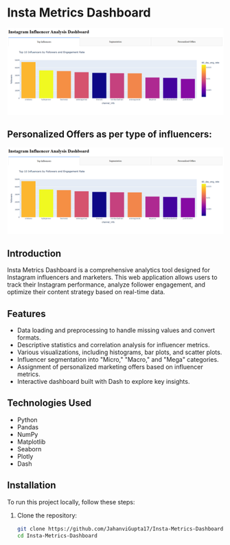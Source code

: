 # Insta Metrics Dashboard

![Insta Metrics Dashboard](https://github.com/JahanviGupta17/Insta-Metrics-Dashboard/blob/main/assets/demo%20image/Screenshot%20(349).png)

## Personalized Offers as per type of influencers:
![Personalized Offers](https://github.com/JahanviGupta17/Insta-Metrics-Dashboard/blob/main/assets/demo%20image/Screenshot%20(349).png)

## Introduction
Insta Metrics Dashboard is a comprehensive analytics tool designed for Instagram influencers and marketers. This web application allows users to track their Instagram performance, analyze follower engagement, and optimize their content strategy based on real-time data.

## Features
- Data loading and preprocessing to handle missing values and convert formats.
- Descriptive statistics and correlation analysis for influencer metrics.
- Various visualizations, including histograms, bar plots, and scatter plots.
- Influencer segmentation into "Micro," "Macro," and "Mega" categories.
- Assignment of personalized marketing offers based on influencer metrics.
- Interactive dashboard built with Dash to explore key insights.

## Technologies Used
- Python
- Pandas
- NumPy
- Matplotlib
- Seaborn
- Plotly
- Dash

## Installation
To run this project locally, follow these steps:

1. Clone the repository:
   ```bash
   git clone https://github.com/JahanviGupta17/Insta-Metrics-Dashboard.git
   cd Insta-Metrics-Dashboard
